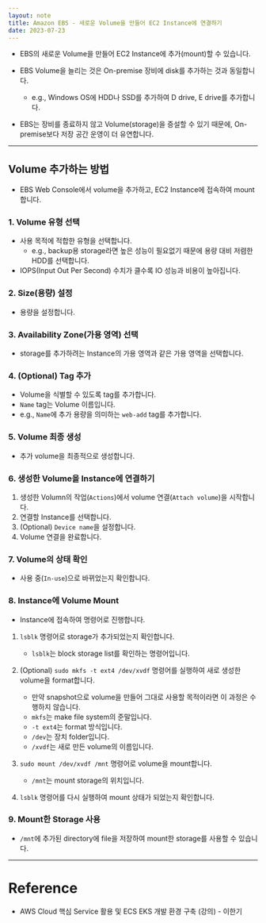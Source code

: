 ```yaml
---
layout: note
title: Amazon EBS - 새로운 Volume을 만들어 EC2 Instance에 연결하기
date: 2023-07-23
---
```





- EBS의 새로운 Volume을 만들어 EC2 Instance에 추가(mount)할 수 있습니다.

- EBS Volume을 늘리는 것은 On-premise 장비에 disk를 추가하는 것과 동일합니다.
    - e.g., Windows OS에 HDD나 SSD를 추가하여 D drive, E drive를 추가합니다.

- EBS는 장비를 종료하지 않고 Volume(storage)을 증설할 수 있기 때문에, On-premise보다 저장 공간 운영이 더 유연합니다.




---




## Volume 추가하는 방법

- EBS Web Console에서 volume을 추가하고, EC2 Instance에 접속하여 mount합니다.


### 1. Volume 유형 선택

- 사용 목적에 적합한 유형을 선택합니다.
    - e.g., backup용 storage라면 높은 성능이 필요없기 때문에 용량 대비 저렴한 HDD를 선택합니다.
- IOPS(Input Out Per Second) 수치가 클수록 IO 성능과 비용이 높아집니다.


### 2. Size(용량) 설정

- 용량을 설정합니다.


### 3. Availability Zone(가용 영역) 선택

- storage를 추가하려는 Instance의 가용 영역과 같은 가용 영역을 선택합니다.


### 4. (Optional) Tag 추가

- Volume을 식별할 수 있도록 tag를 추가합니다.
- `Name` tag는 Volume 이름입니다.
- e.g., `Name`에 추가 용량을 의미하는 `web-add` tag를 추가합니다. 


### 5. Volume 최종 생성

- 추가 volume을 최종적으로 생성합니다.


### 6. 생성한 Volume을 Instance에 연결하기

1. 생성한 Volumn의 작업(`Actions`)에서 volume 연결(`Attach volume`)을 시작합니다.
2. 연결할 Instance를 선택합니다.
3. (Optional) `Device name`을 설정합니다.
4. Volume 연결을 완료합니다.


### 7. Volume의 상태 확인

- 사용 중(`In-use`)으로 바뀌었는지 확인합니다.


### 8. Instance에 Volume Mount

- Instance에 접속하여 명령어로 진행합니다.

1. `lsblk` 명령어로 storage가 추가되었는지 확인합니다.
    - `lsblk`는 block storage list를 확인하는 명령어입니다.

2. (Optional) `sudo mkfs -t ext4 /dev/xvdf` 명령어를 실행하여 새로 생성한 volume을 format합니다.
    - 만약 snapshot으로 volume을 만들어 그대로 사용할 목적이라면 이 과정은 수행하지 않습니다.
    - `mkfs`는 make file system의 준말입니다.
    - `-t ext4`는 format 방식입니다.
    - `/dev`는 장치 folder입니다.
    - `/xvdf`는 새로 만든 volume의 이름입니다.

3. `sudo mount /dev/xvdf /mnt` 명령어로 volume을 mount합니다.
    - `/mnt`는 mount storage의 위치입니다.

4. `lsblk` 명령어를 다시 실행하여 mount 상태가 되었는지 확인합니다.


### 9. Mount한 Storage 사용

- `/mnt`에 추가된 directory에 file을 저장하여 mount한 storage를 사용할 수 있습니다.




---




# Reference

- AWS Cloud 핵심 Service 활용 및 ECS EKS 개발 환경 구축 (강의) - 이한기

